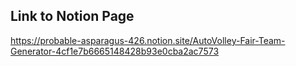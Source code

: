 ## Link to Notion Page

https://probable-asparagus-426.notion.site/AutoVolley-Fair-Team-Generator-4cf1e7b6665148428b93e0cba2ac7573

